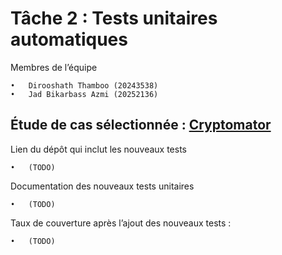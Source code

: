# Tâche 2 : Tests unitaires automatiques

Membres de l’équipe

	•	Dirooshath Thamboo (20243538)
	•	Jad Bikarbass Azmi (20252136)

## Étude de cas sélectionnée : [Cryptomator](https://github.com/umontreal-diro/cryptomator)

Lien du dépôt qui inclut les nouveaux tests

	•	(TODO)

Documentation des nouveaux tests unitaires

	•	(TODO)

Taux de couverture après l’ajout des nouveaux tests :

	•	(TODO)
